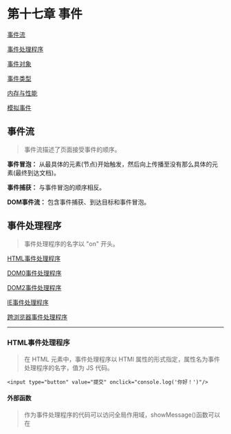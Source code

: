 # 第十七章 事件

[事件流](#事件流)

[事件处理程序](#事件处理程序)

[事件对象](#事件对象)

[事件类型](#事件类型)

[内存与性能](内存与性能)

[模拟事件](#模拟事件)


## 事件流  
> 事件流描述了页面接受事件的顺序。  

**事件冒泡：** 从最具体的元素(节点)开始触发，然后向上传播至没有那么具体的元素(最终到达文档)。  

**事件捕获：** 与事件冒泡的顺序相反。  

**DOM事件流：** 包含事件捕获、到达目标和事件冒泡。

## 事件处理程序  
> 事件处理程序的名字以 "on" 开头。

[HTML事件处理程序](#HTML事件处理程序)   

[DOM0事件处理程序](#DOM0事件处理程序)  

[DOM2事件处理程序](#DOM2事件处理程序)  

[IE事件处理程序](#IE事件处理程序)  

[跨浏览器事件处理程序](#跨浏览器事件处理程序)  

----

### HTML事件处理程序   
> 在 HTML 元素中，事件处理程序以 HTMl 属性的形式指定，属性名为事件处理程序的名字，值为 JS 代码。  
```
<input type="button" value="提交" onclick="console.log('你好！')"/>
```

#### 外部函数  
> 作为事件处理程序的代码可以访问全局作用域，showMessage()函数可以在<script>或外部文件中定义。  
```
<input type="button" value="提交" onclick="showMessage()"/>
```

#### 属性值
 序号 | 特性
 :-: | :-: 
 ① | 代码不能直接使用 HTML 语法字符，如双引号
 ② | 代码中的 this 将指向目标元素（自身）
 ③ | 大多数会封装在try/catch块中，以防止函数定义之前按钮被点击
 
 
#### 表单元素  
> 对于表单元素，可以直接访问同一表单中的其他成员。  
```
<form method="post">
    <input type="text" name="username" value="">
    <input type="button" value="Echo Username"
        onclick="console.log(username.value)">
</form>
```

----

### DOM0事件处理程序   
> 每个 DOM 元素都有事件处理程序属性，只要把这个属性赋值为一个函数即可，函数中的 this 引用元素本身。

```
let btn = document.getElementById("myBtn");
btn.onclick = function() {
    console.log(this.id);  // myBtn
}
```

----

### DOM2事件处理程序 
> 方法暴露在每个 DOM 元素上。

 函数 | 说明
 :-: | :-: 
 addEventListener() | 添加事件处理程序，可以同时为一个事件调用多次。
 removeEventListener() | 删除通过 `addEventListener()` 添加的事件处理程序，匿名函数无法移除。

```
let btn = document.getElementById("myBtn");
btn.addEventListener("click", () => {
    console.log(this.id);
}, false);
```
> 大多数情况下，事件处理程序会被添加到事件流的冒泡阶段，主要原因是跨浏览器兼容性好。  

----

### IE事件处理程序
> 与 DOM2 事件处理程序相似的方法：`attachEvent()` 和 `detachEvent()`
 
 特性 | addEventListener()  | attachEvent()
  :-: | :-: | :-: 
 第一参数 | "click" | "onclick"
 this 指向 | 元素本身:grey_question: | window
 添加处理程序的触发顺序 | 正向触发 | 方向触发
 
----
### 跨浏览器事件处理程序  

:whale2:跨浏览器事件处理程序·半成品版 P498
 
## 事件对象
> 在 DOM 中发生事件时创建。这个对象包含了一些基本信息，比如导致事件发生的元素、发生的事件类型，控制后续事件的行为等。  

[DOM事件对象](#DOM事件对象)   

[IE事件对象](#IE事件对象)   

[跨浏览器事件对象](#跨浏览器事件对象)

----
### DOM事件对象  

#### 参数传入
> event 对象是传给事件处理程序的唯一参数。  
```
let btn = document.getElementById("myBtn");
btn.onclick = function(event) {
    console.log(even.type);
};
btn.addEventListener("click", (event) => {
    console.log(even.type);
}, false);
```

#### HTML事件处理程序上的事件对象   
> 可以直接使用变量 event 引用事件对象，而不许传参。    
```
<input type="button" value="提交" onclick="console.log(event.type)">
```

:whale2: 使用 `type` 属性在一个处理程序处理多个事件 P500 

----  

### IE事件对象   
> 与 DOM 事件对象不同，IE事件对象不一定通过参数传入。  
```
var btn = document.getElementById("myBtn");
btn.onclick = function() {
    let event = window.event;
    console.log(even.type);
};

btn.attachEvent("click", (event) => {
    console.log(even.type);
});
```
> 在这两种方式中，`event` 都作为 window 对象的属性存在。  

#### HTML事件处理程序上的事件对象   
> 可以直接使用变量 event 引用事件对象，而不许传参。    
```
<input type="button" value="提交" onclick="console.log(event.type)">
```

----

### 跨浏览器事件对象  

:whale2:跨浏览器事件对象 P504

## 事件类型  

[用户界面事件](#用户界面事件)  

[鼠标和滚轮事件](#鼠标和滚轮事件)

[HTML5事件](#HTML5事件)

[设备事件](#设备事件)

[触摸及手势事件](#触摸及手势事件)

----

### 用户界面事件  
> 涉及与 BOM 交互的通用浏览事件。  

任何在 window 上发生的事件，实际开发中要尽量使用 Javascript 方式（`addEventListener()`），而不是在 <body> 元素上添加时间处理程序。  
 
`resize事件` 和 `scroll事件` 可能不断触发，相应的处理程序都应避免过多计算。

:whale2:给新建 图片/<script>/<link> 设置 `load事件` 处理程序 P507

---

### 鼠标和滚轮事件
> 获取客户端坐标、页面坐标、屏幕坐标、修饰键、相关元素等。  

:whale2:跨浏览器获取页面坐标、修饰键、相关元素 P513...

----

### HTML5事件
> 上下文菜单、提供阻止页面关闭的机会、往返缓存相关、散列值变化等事件。  

:whale2:自定义上下文菜单 P523  
:whale2:移除事件处理程序中的匿名函数 P526

----

### 设备事件
> 手机的翻转、朝向、移动事件。

----

### 触摸及手势事件

:whale2:追踪屏幕上的触摸轨迹 P532  
:whale2:追踪屏幕上两个触点的旋转角度和距离 P533

## 内存与性能
> 事件处理程序，即每个函数都是对象，都占用内存空间。其次，多次访问DOM会造成页面交互的延迟。  

[事件委托](#事件委托)

[删除事件处理程序](#删除事件处理程序)


----

### 事件委托  
只使用一个事件处理程序来管理**同种类型的事件**，通常将事件处理程序添加到祖先节点上去。

只要所有子元素都是元素x的后代，那它们的事件会向上冒泡，最终都会由这个元素x上的函数来处理。

----

### 删除事件处理程序  
最好在删除元素前，手动删除它的事件处理程序。

:grey_question:一般来说，最好在 `onunload事件` 处理程序中趁页面尚未卸载先删除所有事件处理程序。

## 模拟事件
> 可以通过 Javascript 模拟任意事件的发生。

[DOM事件模拟](#DOM事件模拟)

[IE事件模拟](#IE事件模拟)

----
### DOM事件模拟
通过在 `document.createEvent()` 方法中添加**参数**创建一个**对应类型**的 event 对象，在这个对象上有一个初始化自身的方法，最后在元素上调用 `dispatchEvent()` 方法触发事件。

:frog:DOM3Events 废弃了 `keypress事件`，但浏览器都有自己的办法模拟它。

### IE事件模拟  
> 接口与 DOM 方式不同。

# 第十八章 动画与Canvas图形
> 毋庸置疑，<canvas\>是 HTML5 最受欢迎的新特性。这个元素会占据一块页面区域，让 JavaScript 可以动态在上面绘制图片。

## 使用requestAnimationFrame  
> 早期定时动画基本上就是使用 setInterval() 来控制动画的执行，但方法本身不能保证时间精度，而浏览器本身也存在自身精度问题。

### 新方法    
> 为了解决这些问题，一个新的方法诞生了。    

 方法 | 说明  
  :-: | :-: 
 requestAnimationFrame() | 接受一个参数，参数为重绘屏幕前调用的函数，这个函数实际上也可以接受一个参数，表示下次重绘的时间
 cancelAnimationFrame() | 可以把上面方法返回的请求ID作为参数，来取消重绘任务

:whale2: 通过 requestAnimationFrame 实现动画循环  
:whale2: 通过 requestAnimationFrame 对事件监听器实行节流


## 基本的画布功能  
> `<canvas>元素` 至少要设置 width 和 height 属性，开始和结束标签之间的内容是后备数据。  

 方法 | 说明  
  :-: | :-: 
 getContext() | 在画布上绘制图形前，需要使用这个方法获取对绘图上下文的引用
 toDataURL() | 导出 <canvas\> 元素上的图像
 
:frog:使用这些方法前，确保浏览器支持 `<canvas>`

## 2D绘图上下文  
> 2D上下文的坐标原点(0,0)在 <canvas\> 元素的左上角。  

----
### 填充和描边

 属性 | 说明  
  :-: | :-: 
 fillStyle | 以指定样式(颜色、渐变或图像)填充形状
 strokeStyle | 为图形边界着色
> 与描边和填充相关的操作都会使用这两种样式，但可以再次修改。





